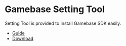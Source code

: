 # Gamebase Setting Tool

Setting Tool is provided to install Gamebase SDK easily.

* [Guide](https://docs.toast.com/ko/Game/Gamebase/ko/unity-started/#specification-of-setting-tool)
* [Download](https://docs.toast.com/ko/Download/#game-gamebase)